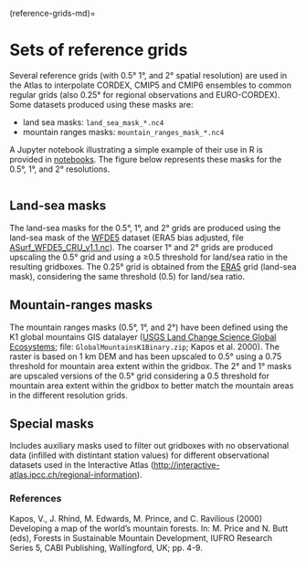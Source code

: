 (reference-grids-md)=
# Sets of reference grids

Several reference grids (with 0.5&deg; 1&deg;, and 2&deg; spatial resolution) are used in the Atlas to interpolate CORDEX, CMIP5 and CMIP6 ensembles to common regular grids (also 0.25&deg; for regional observations and EURO-CORDEX). Some datasets produced using these masks are:
* land sea masks: `land_sea_mask_*.nc4`
* mountain ranges masks: `mountain_ranges_mask_*.nc4`

A Jupyter notebook illustrating a simple example of their use in R is provided in [notebooks](notebooks).
The figure below represents these masks for the 0.5&deg;, 1&deg;, and 2&deg; resolutions.

<p align="center">
  <img src="reference-grids.png" alt="" width="" />
</p>

## Land-sea masks
The land-sea masks for the 0.5&deg;, 1&deg;, and 2&deg; grids are produced using the land-sea mask of the [WFDE5](https://essd.copernicus.org/articles/12/2097/2020/) dataset (ERA5 bias adjusted, file [ASurf_WFDE5_CRU_v1.1.nc](https://doi.org/10.24381/cds.20d54e34)). The coarser 1&deg; and 2&deg; grids are produced upscaling the 0.5&deg; grid and using a ≥0.5 threshold for land/sea ratio in the resulting gridboxes. The 0.25&deg; grid is obtained from the [ERA5](https://doi.org/10.24381/cds.adbb2d47) grid (land-sea mask), considering the same threshold (0.5) for land/sea ratio.

## Mountain-ranges masks
The mountain ranges masks (0.5&deg;, 1&deg;, and 2&deg;) have been defined using the K1 global mountains GIS datalayer ([USGS Land Change Science Global Ecosystems](https://rmgsc.cr.usgs.gov/outgoing/ecosystems/Global); file: `GlobalMountainsK1Binary.zip`; Kapos et al. 2000). The raster is based on 1 km DEM and has been upscaled to 0.5° using a 0.75 threshold for mountain area extent within the gridbox. The 2° and 1° masks are upscaled versions of the 0.5° grid considering a 0.5 threshold for mountain area extent within the gridbox to better match the mountain areas in the different resolution grids.

## Special masks
Includes auxiliary masks used to filter out gridboxes with no observational data (infilled with distintant station values) for different observational datasets used in the Interactive Atlas (http://interactive-atlas.ipcc.ch/regional-information).

### References
Kapos, V., J. Rhind, M. Edwards, M. Prince, and C. Ravilious (2000) Developing a map of the world’s mountain forests. In: M. Price and N. Butt (eds), Forests in Sustainable Mountain Development, IUFRO Research Series 5, CABI Publishing, Wallingford, UK; pp. 4-9.
